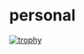 # personal

[![trophy](https://github-profile-trophy.vercel.app/?username=anandbej)](https://github.com/ryo-ma/github-profile-trophy)
